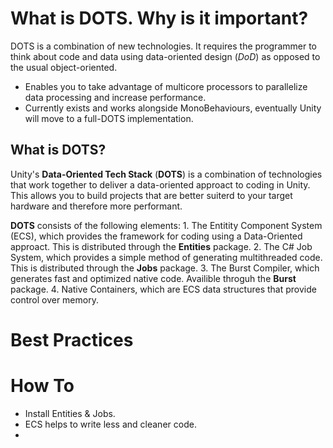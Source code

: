 # What is DOTS. Why is it important? 
DOTS is a combination of new technologies. It requires the programmer to think about code and data using data-oriented design (_DoD_) as opposed to the usual object-oriented.

- Enables you to take advantage of multicore processors to parallelize data processing and increase performance.
- Currently exists and works alongside MonoBehaviours, eventually Unity will move to a full-DOTS implementation.

## What is DOTS?
Unity's __Data-Oriented Tech Stack__ (__DOTS__) is a combination of technologies that work together to deliver a data-oriented approact to coding in Unity. This allows you to build projects that are better suiterd to your target hardware and therefore more performant.

__DOTS__ consists of the following elements:
	1. The Entitity Component System (ECS), which provides the framework for coding using a Data-Oriented approact. This is distributed through the __Entities__ package.
	2. The C# Job System, which provides a simple method of generating multithreaded code. This is distributed through the __Jobs__ package.
	3. The Burst Compiler, which generates fast and optimized native code. Availible throguh the __Burst__ package.
	4. Native Containers, which are ECS data structures that provide control over memory.

# Best Practices

# How To
- Install Entities & Jobs.
- ECS helps to write less and cleaner code.
- 